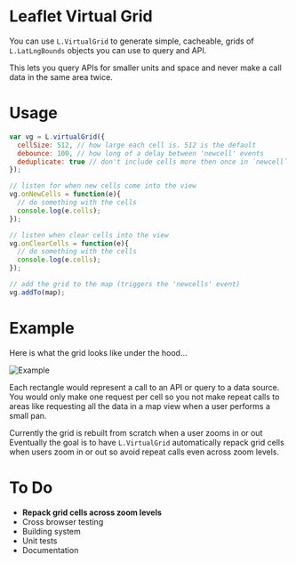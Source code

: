 
# Leaflet Virtual Grid

You can use `L.VirtualGrid` to generate simple, cacheable, grids of `L.LatLngBounds` objects you can use to query and API.

This lets you query APIs for smaller units and space and never make a call data in the same area twice.

# Usage

```js
var vg = L.virtualGrid({
  cellSize: 512, // how large each cell is. 512 is the default
  debounce: 100, // how long of a delay between 'newcell' events
  deduplicate: true // don't include cells more then once in `newcell` events
});

// listen for when new cells come into the view
vg.onNewCells = function(e){
  // do something with the cells
  console.log(e.cells);
});

// listen when clear cells into the view
vg.onClearCells = function(e){
  // do something with the cells
  console.log(e.cells);
});

// add the grid to the map (triggers the 'newcells' event)
vg.addTo(map);
```

# Example

Here is what the grid looks like under the hood...

![Example](https://raw.github.com/patrickarlt/leaflet-virtual-grid/master/example.jpg)

Each rectangle would represent a call to an API or query to a data source. You would only make one request per cell so you not make repeat calls to areas like requesting all the data in a map view when a user performs a small pan.

Currently the grid is rebuilt from scratch when a user zooms in or out Eventually the goal is to have `L.VirtualGrid` automatically repack grid cells when users zoom in or out so avoid repeat calls even across zoom levels.

# To Do
* **Repack grid cells across zoom levels**
* Cross browser testing
* Building system
* Unit tests
* Documentation